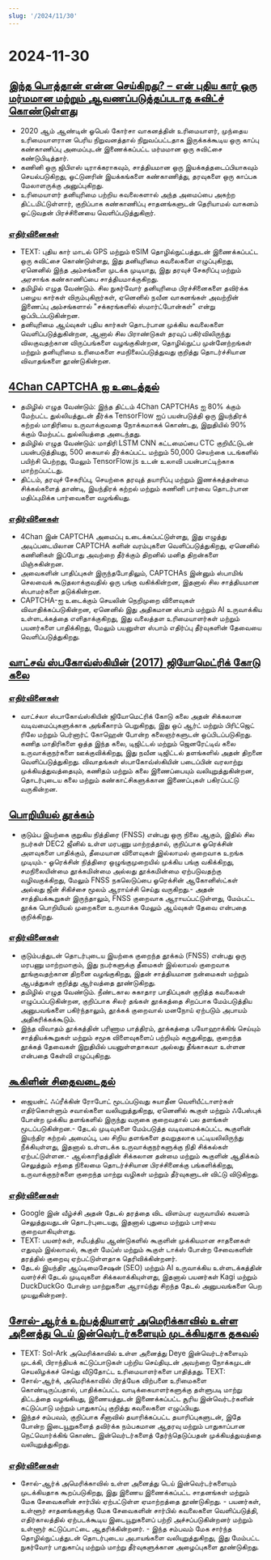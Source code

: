 ```yaml
---
slug: '/2024/11/30'
---
```


# 2024-11-30

## [இந்த பொத்தான் என்ன செய்கிறது? – என் புதிய கார் ஒரு மர்மமான மற்றும் ஆவணப்படுத்தப்படாத சுவிட்ச் கொண்டுள்ளது](https://blog.koenvh.nl/what-does-this-button-do-cm42u2oi7000a09l42f54g2pr)

- 2020 ஆம் ஆண்டின் ஓபெல் கோர்சா வாகனத்தின் உரிமையாளர், முந்தைய உரிமையாளரான பெரிய நிறுவனத்தால் நிறுவப்பட்டதாக இருக்கக்கூடிய ஒரு காப்பு கண்காணிப்பு அமைப்புடன் இணைக்கப்பட்ட மர்மமான ஒரு சுவிட்சை கண்டுபிடித்தார்.
- கணினி ஒரு ஜிபிஎஸ் டிராக்கராகவும், சாத்தியமான ஒரு இயக்கத்தடைப்பியாகவும் செயல்படுகிறது, ஓட்டுனரின் இயக்கங்களை கண்காணித்து, தரவுகளை ஒரு காப்பக மேலாளருக்கு அனுப்புகிறது.
- உரிமையாளர் தனியுரிமை பற்றிய கவலைகளால் அந்த அமைப்பை அகற்ற திட்டமிட்டுள்ளார், குறிப்பாக கண்காணிப்பு சாதனங்களுடன் தெரியாமல் வாகனம் ஓட்டுவதன் பிரச்சினையை வெளிப்படுத்துகிறார்.

### [எதிர்வினைகள்](https://news.ycombinator.com/item?id=42276620)

- TEXT: புதிய கார் மாடல் GPS மற்றும் eSIM தொழில்நுட்பத்துடன் இணைக்கப்பட்ட ஒரு சுவிட்சை கொண்டுள்ளது, இது தனியுரிமை கவலைகளை எழுப்புகிறது, ஏனெனில் இந்த அம்சங்களை முடக்க முடியாது, இது தரவுச் சேகரிப்பு மற்றும் அரசாங்க கண்காணிப்பை சாத்தியமாக்குகிறது.
- தமிழில் எழுத வேண்டும். சில நுகர்வோர் தனியுரிமை பிரச்சினைகளை தவிர்க்க பழைய கார்கள் விரும்புகிறார்கள், ஏனெனில் நவீன வாகனங்கள் அவற்றின் இணைப்பு அம்சங்களால் "சக்கரங்களில் ஸ்மார்ட்போன்கள்" என்று ஒப்பிடப்படுகின்றன.
- தனியுரிமை ஆய்வுகள் புதிய கார்கள் தொடர்பான முக்கிய கவலைகளை வெளிப்படுத்துகின்றன, ஆனால் சில பிராண்டுகள் தரவுப் பகிர்விலிருந்து விலகுவதற்கான விருப்பங்களை வழங்குகின்றன, தொழில்நுட்ப முன்னேற்றங்கள் மற்றும் தனியுரிமை உரிமைகளை சமநிலைப்படுத்துவது குறித்து தொடர்ச்சியான விவாதங்களை தூண்டுகின்றன.

## [4Chan CAPTCHA ஐ உடைத்தல்](https://www.nullpt.rs/breaking-the-4chan-captcha)

- தமிழில் எழுத வேண்டும்: இந்த திட்டம் 4Chan CAPTCHAs ஐ 80% க்கும் மேற்பட்ட துல்லியத்துடன் தீர்க்க TensorFlow ஐப் பயன்படுத்தி ஒரு இயந்திரக் கற்றல் மாதிரியை உருவாக்குவதை நோக்கமாகக் கொண்டது, இறுதியில் 90% க்கும் மேற்பட்ட துல்லியத்தை அடைந்தது.
- தமிழில் எழுத வேண்டும்: மாதிரி LSTM CNN கட்டமைப்பை CTC குறியீட்டுடன் பயன்படுத்தியது, 500 கையால் தீர்க்கப்பட்ட மற்றும் 50,000 செயற்கை படங்களில் பயிற்சி பெற்றது, மேலும் TensorFlow.js உடன் உலாவி பயன்பாட்டிற்காக மாற்றப்பட்டது.
- திட்டம், தரவுச் சேகரிப்பு, செயற்கை தரவுத் தயாரிப்பு மற்றும் இணக்கத்தன்மை சிக்கல்களைத் தாண்டி, இயந்திரக் கற்றல் மற்றும் கணினி பார்வை தொடர்பான மதிப்புமிக்க பார்வைகளை வழங்கியது.

### [எதிர்வினைகள்](https://news.ycombinator.com/item?id=42276865)

- 4Chan இன் CAPTCHA அமைப்பு உடைக்கப்பட்டுள்ளது, இது எழுத்து அடிப்படையிலான CAPTCHA களின் வரம்புகளை வெளிப்படுத்துகிறது, ஏனெனில் கணினிகள் இப்போது அவற்றை தீர்க்கும் திறனில் மனித திறன்களை மிஞ்சுகின்றன.
- அவைகளின் பாதிப்புகள் இருந்தபோதிலும், CAPTCHAs இன்னும் ஸ்பாமிங் செலவைக் கூடுதலாக்குவதில் ஒரு பங்கு வகிக்கின்றன, இதனால் சில சாத்தியமான ஸ்பாமர்களை தடுக்கின்றன.
- CAPTCHA-ஐ உடைக்கும் செயலின் நெறிமுறை விளைவுகள் விவாதிக்கப்படுகின்றன, ஏனெனில் இது அதிகமான ஸ்பாம் மற்றும் AI உருவாக்கிய உள்ளடக்கத்தை எளிதாக்குகிறது, இது வலைத்தள உரிமையாளர்கள் மற்றும் பயனர்களை பாதிக்கிறது, மேலும் பயனுள்ள ஸ்பாம் எதிர்ப்பு தீர்வுகளின் தேவையை வெளிப்படுத்துகிறது.

## [வாட்சவ் ஸ்பகோவ்ஸ்கியின் (2017) ஜியோமெட்ரிக் கோடு கலை](https://www.theparisreview.org/blog/2017/02/15/rhythmical-lines/)

### [எதிர்வினைகள்](https://news.ycombinator.com/item?id=42277850)

- வாட்ச்லா ஸ்பாகோவ்ஸ்கியின் ஜியோமெட்ரிக் கோடு கலை அதன் சிக்கலான வடிவமைப்புகளுக்காக அங்கீகாரம் பெறுகிறது, இது ஒப் ஆர்ட் மற்றும் பிரிட்ஜெட் ரிலே மற்றும் பெர்னார்ட் கோஹென் போன்ற கலைஞர்களுடன் ஒப்பிடப்படுகிறது. கணித மாதிரிகளை ஒத்த இந்த கலை, டிஜிட்டல் மற்றும் ஜெனரேட்டிவ் கலை உருவாக்குநர்களை ஊக்குவிக்கிறது, இது நவீன டிஜிட்டல் தளங்களில் அதன் திறனை வெளிப்படுத்துகிறது. விவாதங்கள் ஸ்பாகோவ்ஸ்கியின் படைப்பின் வரலாற்று முக்கியத்துவத்தையும், கணிதம் மற்றும் கலை இணைப்பையும் வலியுறுத்துகின்றன, தொடர்புடைய கலை மற்றும் கண்காட்சிகளுக்கான இணைப்புகள் பகிரப்பட்டு வருகின்றன.

## [பொறியியல் தூக்கம்](https://minjunes.ai/posts/sleep/index.html)

- குடும்ப இயற்கை குறுகிய நித்திரை (FNSS) என்பது ஒரு நிலை ஆகும், இதில் சில நபர்கள் DEC2 ஜீனில் உள்ள மரபணு மாற்றத்தால், குறிப்பாக ஓரெக்சின் அளவுகளை பாதிக்கும், தீமையான விளைவுகள் இல்லாமல் குறைவாக உறங்க முடியும்.- ஓரெக்சின் நித்திரை ஒழுங்குமுறையில் முக்கிய பங்கு வகிக்கிறது, சமநிலையின்மை தூக்கமின்மை அல்லது தூக்கமின்மை ஏற்படுவதற்கு வழிவகுக்கிறது, மேலும் FNSS நகலெடுப்பை ஓரெக்சின் ஆகோனிஸ்ட்கள் அல்லது ஜீன் சிகிச்சை மூலம் ஆராய்ச்சி செய்து வருகிறது.- அதன் சாத்தியக்கூறுகள் இருந்தாலும், FNSS குறைவாக ஆராயப்பட்டுள்ளது, மேம்பட்ட தூக்க பொறியியல் முறைகளை உருவாக்க மேலும் ஆய்வுகள் தேவை என்பதை குறிக்கிறது.

### [எதிர்வினைகள்](https://news.ycombinator.com/item?id=42279454)

- குடும்பத்துடன் தொடர்புடைய இயற்கை குறைந்த தூக்கம் (FNSS) என்பது ஒரு மரபணு மாற்றமாகும், இது நபர்களுக்கு தீமைகள் இல்லாமல் குறைவாக தூங்குவதற்கான திறனை வழங்குகிறது, இதன் சாத்தியமான நன்மைகள் மற்றும் ஆபத்துகள் குறித்து ஆர்வத்தை தூண்டுகிறது.
- தமிழில் எழுத வேண்டும். நீண்டகால சுகாதார பாதிப்புகள் குறித்த கவலைகள் எழுப்பப்படுகின்றன, குறிப்பாக சிலர் தங்கள் தூக்கத்தை சிறப்பாக மேம்படுத்திய அனுபவங்களை பகிர்ந்தாலும், தூக்கக் குறைவால் மனநோய் ஏற்படும் அபாயம் அதிகரிக்கக்கூடும்.
- இந்த விவாதம் தூக்கத்தின் பரிணாம பாத்திரம், தூக்கத்தை பயோஹாக்கிங் செய்யும் சாத்தியக்கூறுகள் மற்றும் சமூக விளைவுகளைப் பற்றியும் கருதுகிறது, குறைந்த தூக்கத் தேவைகள் இறுதியில் பயனுள்ளதாகவா அல்லது தீங்காகவா உள்ளன என்பதை கேள்வி எழுப்புகிறது.

## [கூகிளின் சிதைவடைதல்](https://www.baldurbjarnason.com/2024/the-deterioration-of-google/)

- ஜையன்ட் ஃப்ரீக்கின் ரோபோட் மூடப்படுவது சுயாதீன வெளியீட்டாளர்கள் எதிர்கொள்ளும் சவால்களை வலியுறுத்துகிறது, ஏனெனில் கூகுள் மற்றும் ஃபேஸ்புக் போன்ற முக்கிய தளங்களில் இருந்து வருகை குறைவதால் பல தளங்கள் மூடப்படுகின்றன.- தேடல் முடிவுகளை மேம்படுத்த வடிவமைக்கப்பட்ட கூகுளின் இயந்திர கற்றல் அமைப்பு, பல சிறிய தளங்களை தவறுதலாக பட்டியலிலிருந்து நீக்கியுள்ளது, இதனால் உள்ளடக்க உருவாக்குநர்களுக்கு நிதி சிக்கல்கள் ஏற்பட்டுள்ளன.- ஆல்காரிதத்தின் சிக்கலான தன்மை மற்றும் கூகுளின் ஆதிக்கம் செலுத்தும் சந்தை நிலைமை தொடர்ச்சியான பிரச்சினைக்கு பங்களிக்கிறது, உருவாக்குநர்களை குறைந்த மாற்று வழிகள் மற்றும் தீர்வுகளுடன் விட்டு விடுகிறது.

### [எதிர்வினைகள்](https://news.ycombinator.com/item?id=42277673)

- Google இன் வீழ்ச்சி அதன் தேடல் தரத்தை விட விளம்பர வருவாயில் கவனம் செலுத்துவதுடன் தொடர்புடையது, இதனால் புதுமை மற்றும் பார்வை குறைவாகியுள்ளது.
- TEXT: பயனர்கள், சமீபத்திய ஆண்டுகளில் கூகுளின் முக்கியமான சாதனைகள் எதுவும் இல்லாமல், கூகுள் மேப்ஸ் மற்றும் கூகுள் டாக்ஸ் போன்ற சேவைகளின் தரத்தில் குறைவு ஏற்பட்டுள்ளதாக தெரிவிக்கின்றனர்.
- தேடல் இயந்திர ஆப்டிமைசேஷன் (SEO) மற்றும் AI உருவாக்கிய உள்ளடக்கத்தின் வளர்ச்சி தேடல் முடிவுகளை சிக்கலாக்கியுள்ளது, இதனால் பயனர்கள் Kagi மற்றும் DuckDuckGo போன்ற மாற்றுகளை ஆராய்ந்து சிறந்த தேடல் அனுபவங்களை பெற முயலுகின்றனர்.

## [சோல்-ஆர்க் உற்பத்தியாளர் அமெரிக்காவில் உள்ள அனைத்து டெய் இன்வெர்டர்களையும் முடக்கியதாக தகவல்](https://solarboi.com/2024/11/17/sol-ark-oem-disables-all-deye-inverters-in-the-us/)

- TEXT: Sol-Ark அமெரிக்காவில் உள்ள அனைத்து Deye இன்வெர்டர்களையும் முடக்கி, பிராந்தியக் கட்டுப்பாடுகள் பற்றிய செய்தியுடன் அவற்றை நோக்கமுடன் செயலிழக்கச் செய்து வீடுதோட்ட உரிமையாளர்களை பாதித்தது. TEXT:
- சோல்-ஆர்க், அமெரிக்காவில் பிரத்யேக விற்பனை உரிமைகளை கொண்டிருப்பதால், பாதிக்கப்பட்ட வாடிக்கையாளர்களுக்கு தள்ளுபடி மாற்று திட்டத்தை வழங்கியது, இணையத்துடன் இணைக்கப்பட்ட சூரிய இன்வெர்டர்களின் கட்டுப்பாடு மற்றும் பாதுகாப்பு குறித்து கவலைகளை எழுப்பியது.
- இந்தச் சம்பவம், குறிப்பாக சீனாவில் தயாரிக்கப்பட்ட தயாரிப்புகளுடன், இதே போன்ற இடையூறுகளைத் தவிர்க்க நம்பகமான ஆதரவு மற்றும் பாதுகாப்பான நெட்வொர்க்கிங் கொண்ட இன்வெர்டர்களைத் தேர்ந்தெடுப்பதன் முக்கியத்துவத்தை வலியுறுத்துகிறது.

### [எதிர்வினைகள்](https://news.ycombinator.com/item?id=42279010)

- சோல்-ஆர்க் அமெரிக்காவில் உள்ள அனைத்து டெய் இன்வெர்டர்களையும் முடக்கியதாக கூறப்படுகிறது, இது இணைய இணைக்கப்பட்ட சாதனங்கள் மற்றும் மேக சேவைகளின் சார்பில் ஏற்பட்டுள்ள ஏமாற்றத்தை தூண்டுகிறது. - பயனர்கள், உள்ளூர் சாதனங்களுக்கு மேக சேவைகளின் சார்பில் கவலைகளை வெளிப்படுத்தி, எதிர்காலத்தில் ஏற்படக்கூடிய இடையூறுகளைப் பற்றி அச்சப்படுகின்றனர் மற்றும் உள்ளூர் கட்டுப்பாட்டை ஆதரிக்கின்றனர். - இந்த சம்பவம் மேக சார்ந்த தொழில்நுட்பத்துடன் தொடர்புடைய அபாயங்களை வலியுறுத்துகிறது, இது மேம்பட்ட நுகர்வோர் பாதுகாப்பு மற்றும் மாற்று தீர்வுகளுக்கான அழைப்புகளை தூண்டுகிறது.

<head>
  <meta property="og:title" content="இந்த பொத்தான் என்ன செய்கிறது? – என் புதிய கார் ஒரு மர்மமான மற்றும் ஆவணப்படுத்தப்படாத சுவிட்ச் கொண்டுள்ளது" />
  <meta property="og:type" content="website" />
  <meta property="og:image" content="https://og.cho.sh/api/og/?title=%E0%AE%87%E0%AE%A8%E0%AF%8D%E0%AE%A4%20%E0%AE%AA%E0%AF%8A%E0%AE%A4%E0%AF%8D%E0%AE%A4%E0%AE%BE%E0%AE%A9%E0%AF%8D%20%E0%AE%8E%E0%AE%A9%E0%AF%8D%E0%AE%A9%20%E0%AE%9A%E0%AF%86%E0%AE%AF%E0%AF%8D%E0%AE%95%E0%AE%BF%E0%AE%B1%E0%AE%A4%E0%AF%81%3F%20%E2%80%93%20%E0%AE%8E%E0%AE%A9%E0%AF%8D%20%E0%AE%AA%E0%AF%81%E0%AE%A4%E0%AE%BF%E0%AE%AF%20%E0%AE%95%E0%AE%BE%E0%AE%B0%E0%AF%8D%20%E0%AE%92%E0%AE%B0%E0%AF%81%20%E0%AE%AE%E0%AE%B0%E0%AF%8D%E0%AE%AE%E0%AE%AE%E0%AE%BE%E0%AE%A9%20%E0%AE%AE%E0%AE%B1%E0%AF%8D%E0%AE%B1%E0%AF%81%E0%AE%AE%E0%AF%8D%20%E0%AE%86%E0%AE%B5%E0%AE%A3%E0%AE%AA%E0%AF%8D%E0%AE%AA%E0%AE%9F%E0%AF%81%E0%AE%A4%E0%AF%8D%E0%AE%A4%E0%AE%AA%E0%AF%8D%E0%AE%AA%E0%AE%9F%E0%AE%BE%E0%AE%A4%20%E0%AE%9A%E0%AF%81%E0%AE%B5%E0%AE%BF%E0%AE%9F%E0%AF%8D%E0%AE%9A%E0%AF%8D%20%E0%AE%95%E0%AF%8A%E0%AE%A3%E0%AF%8D%E0%AE%9F%E0%AF%81%E0%AE%B3%E0%AF%8D%E0%AE%B3%E0%AE%A4%E0%AF%81&subheading=%E0%AE%9A%E0%AE%A9%E0%AE%BF%2C%2030%20%E0%AE%A8%E0%AE%B5%E0%AE%AE%E0%AF%8D%E0%AE%AA%E0%AE%B0%E0%AF%8D%2C%202024%3A%20%E0%AE%B9%E0%AF%87%E0%AE%95%E0%AF%8D%E0%AE%95%E0%AE%B0%E0%AF%8D%20%E0%AE%9A%E0%AF%86%E0%AE%AF%E0%AF%8D%E0%AE%A4%E0%AE%BF%20%E0%AE%9A%E0%AF%81%E0%AE%B0%E0%AF%81%E0%AE%95%E0%AF%8D%E0%AE%95%E0%AE%AE%E0%AF%8D" />
</head>

